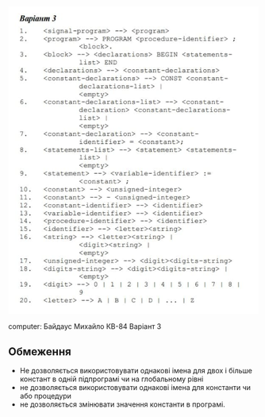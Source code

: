 ![Варіант](./Variant.jpg) 

computer: Байдаус Михайло КВ-84 Варіант 3



## Обмеження
* Не дозволяється використовувати однакові імена для двох і більше констант в одній підпрограмі чи на глобальному рівні
* не дозволяється використовувати однакові імена для константи чи або процедури
* не дозволяється змінювати значення константи в програмі.
